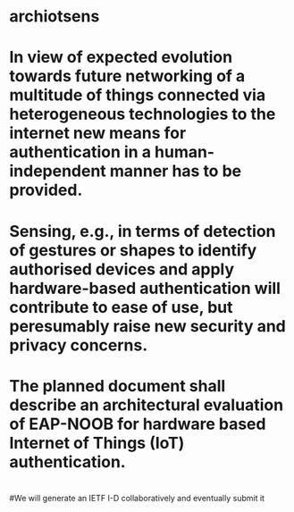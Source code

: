 # archiotsens
#
# In view of expected evolution towards future networking of a multitude of things connected via heterogeneous technologies to the internet new means for authentication in a human-independent manner has to be provided.
# Sensing, e.g., in terms of detection of gestures or shapes to identify authorised devices and apply hardware-based authentication will contribute to ease of use, but peresumably raise new security and privacy concerns.
# The planned document shall describe an architectural evaluation of EAP-NOOB for hardware based Internet of Things (IoT) authentication.
#
#We will generate an IETF I-D collaboratively and eventually submit it
